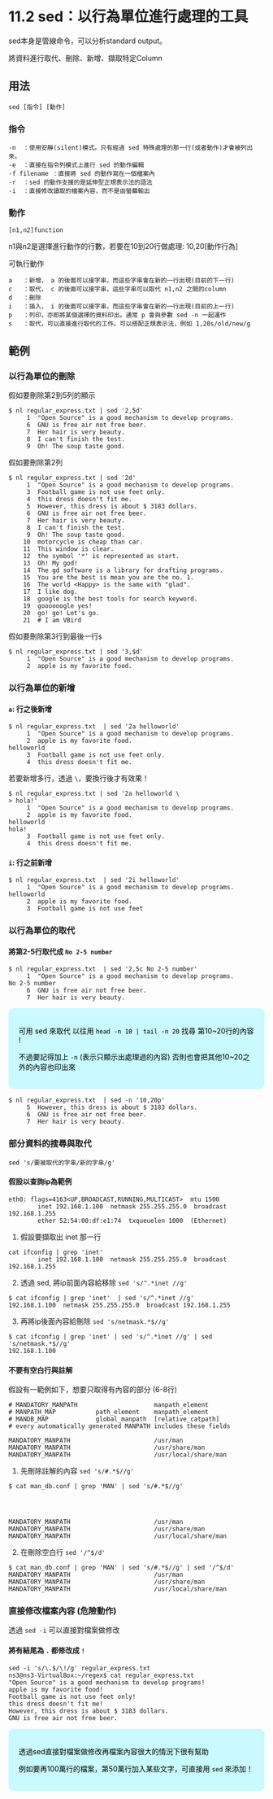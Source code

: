 # 11.2 sed：以行為單位進行處理的工具

sed本身是管線命令，可以分析standard output。

將資料進行取代、刪除、新增、擷取特定Column

## 用法

```
sed [指令] [動作]
```
### 指令
```
-n  ：使用安靜(silent)模式。只有經過 sed 特殊處理的那一行(或者動作)才會被列出來。
-e  ：直接在指令列模式上進行 sed 的動作編輯
-f filename ：直接將 sed 的動作寫在一個檔案內
-r  ：sed 的動作支援的是延伸型正規表示法的語法
-i  ：直接修改讀取的檔案內容，而不是由螢幕輸出
```

### 動作

```
[n1,n2]function
```

n1與n2是選擇進行動作的行數，若要在10到20行做處理:  10,20[動作行為]

可執行動作
```
a   ：新增， a 的後面可以接字串，而這些字串會在新的一行出現(目前的下一行)
c   ：取代， c 的後面可以接字串，這些字串可以取代 n1,n2 之間的column
d   ：刪除
i   ：插入， i 的後面可以接字串，而這些字串會在新的一行出現(目前的上一行)
p   ：列印，亦即將某個選擇的資料印出。通常 p 會與參數 sed -n 一起運作
s   ：取代，可以直接進行取代的工作。可以搭配正規表示法，例如 1,20s/old/new/g
```

## 範例

### 以行為單位的刪除

假如要刪除第2到5列的顯示

```shell
$ nl regular_express.txt | sed '2,5d'
     1	"Open Source" is a good mechanism to develop programs.
     6	GNU is free air not free beer.
     7	Her hair is very beauty.
     8	I can't finish the test.
     9	Oh! The soup taste good.
```

假如要刪除第2列
```shell
$ nl regular_express.txt | sed '2d'
     1	"Open Source" is a good mechanism to develop programs.
     3	Football game is not use feet only.
     4	this dress doesn't fit me.
     5	However, this dress is about $ 3183 dollars.
     6	GNU is free air not free beer.
     7	Her hair is very beauty.
     8	I can't finish the test.
     9	Oh! The soup taste good.
    10	motorcycle is cheap than car.
    11	This window is clear.
    12	the symbol '*' is represented as start.
    13	Oh!	My god!
    14	The gd software is a library for drafting programs.
    15	You are the best is mean you are the no. 1.
    16	The world <Happy> is the same with "glad".
    17	I like dog.
    18	google is the best tools for search keyword.
    19	goooooogle yes!
    20	go! go! Let's go.
    21	# I am VBird
```

假如要刪除第3行到最後一行`$`

```shell
$ nl regular_express.txt | sed '3,$d'
     1	"Open Source" is a good mechanism to develop programs.
     2	apple is my favorite food.
```

### 以行為單位的新增

#### `a`: 行之後新增

```shell
$ nl regular_express.txt  | sed '2a helloworld'
     1	"Open Source" is a good mechanism to develop programs.
     2	apple is my favorite food.
helloworld
     3	Football game is not use feet only.
     4	this dress doesn't fit me.
```

若要新增多行，透過 `\`，要換行後才有效果！

```shell
$ nl regular_express.txt | sed '2a helloworld \
> hola!'
     1	"Open Source" is a good mechanism to develop programs.
     2	apple is my favorite food.
helloworld 
hola!
     3	Football game is not use feet only.
     4	this dress doesn't fit me.
```

#### `i`: 行之前新增

```shell
$ nl regular_express.txt  | sed '2i helloworld'
     1	"Open Source" is a good mechanism to develop programs.
helloworld
     2	apple is my favorite food.
     3	Football game is not use feet
```

### 以行為單位的取代

#### 將第2-5行取代成 `No 2-5 number`

```shell
$ nl regular_express.txt  | sed '2,5c No 2-5 number'
     1	"Open Source" is a good mechanism to develop programs.
No 2-5 number
     6	GNU is free air not free beer.
     7	Her hair is very beauty.
```

<div style="
border-radius: 10px;
padding: 20px;
background-color: #C8FAFF;
color: black;
margin-bottom: 15px;
">

可用 sed 來取代 以往用 `head -n 10 | tail -n 20` 找尋 第10~20行的內容 !

不過要記得加上 `-n` (表示只顯示出處理過的內容)
否則也會把其他10~20之外的內容也印出來
</div>

```shell
$ nl regular_express.txt  | sed -n '10,20p'
     5	However, this dress is about $ 3183 dollars.
     6	GNU is free air not free beer.
     7	Her hair is very beauty.

```

### 部分資料的搜尋與取代

`sed 's/要被取代的字串/新的字串/g'`

#### 假設以查詢ip為範例

```
eth0: flags=4163<UP,BROADCAST,RUNNING,MULTICAST>  mtu 1500
        inet 192.168.1.100  netmask 255.255.255.0  broadcast 192.168.1.255
        ether 52:54:00:df:e1:74  txqueuelen 1000  (Ethernet)
```

1. 假設要擷取出 inet 那一行

```shell
cat ifconfig | grep 'inet'
        inet 192.168.1.100  netmask 255.255.255.0  broadcast 192.168.1.255
```

2. 透過 sed, 將ip前面內容給移除 `sed 's/^.*inet //g'`

```shell
$ cat ifconfig | grep 'inet'  | sed 's/^.*inet //g'
192.168.1.100  netmask 255.255.255.0  broadcast 192.168.1.255
```

3. 再將ip後面內容給刪除 `sed 's/netmask.*$//g'`

```shell
$ cat ifconfig | grep 'inet' | sed 's/^.*inet //g' | sed 's/netmask.*$//g'
192.168.1.100  
```

#### 不要有空白行與註解

假設有一範例如下，想要只取得有內容的部分 (6-8行)

```=
# MANDATORY_MANPATH                     manpath_element
# MANPATH_MAP           path_element    manpath_element
# MANDB_MAP             global_manpath  [relative_catpath]
# every automatically generated MANPATH includes these fields

MANDATORY_MANPATH                       /usr/man
MANDATORY_MANPATH                       /usr/share/man
MANDATORY_MANPATH                       /usr/local/share/man
```

1. 先刪除註解的內容 `sed 's/#.*$//g'`

```shell
$ cat man_db.conf | grep 'MAN' | sed 's/#.*$//g'




MANDATORY_MANPATH                       /usr/man
MANDATORY_MANPATH                       /usr/share/man
MANDATORY_MANPATH                       /usr/local/share/man
```

2. 在刪除空白行 `sed '/^$/d'`

```shell
$ cat man_db.conf | grep 'MAN' | sed 's/#.*$//g' | sed '/^$/d'
MANDATORY_MANPATH                       /usr/man
MANDATORY_MANPATH                       /usr/share/man
MANDATORY_MANPATH                       /usr/local/share/man
```

### 直接修改檔案內容 (危險動作)

透過 `sed -i` 可以直接對檔案做修改

#### 將有結尾為 `.` 都修改成 `!`

```shell
sed -i 's/\.$/\!/g' regular_express.txt 
ns3@ns3-VirtualBox:~/regex$ cat regular_express.txt 
"Open Source" is a good mechanism to develop programs!
apple is my favorite food!
Football game is not use feet only!
this dress doesn't fit me!
However, this dress is about $ 3183 dollars.
GNU is free air not free beer.
```

<div style="
border-radius: 10px;
padding: 20px;
background-color: #C8FAFF;
color: black;
margin-bottom: 15px;
">

透過sed直接對檔案做修改再檔案內容很大的情況下很有幫助

例如要再100萬行的檔案，第50萬行加入某些文字，可直接用 `sed` 來添加！

</div>

